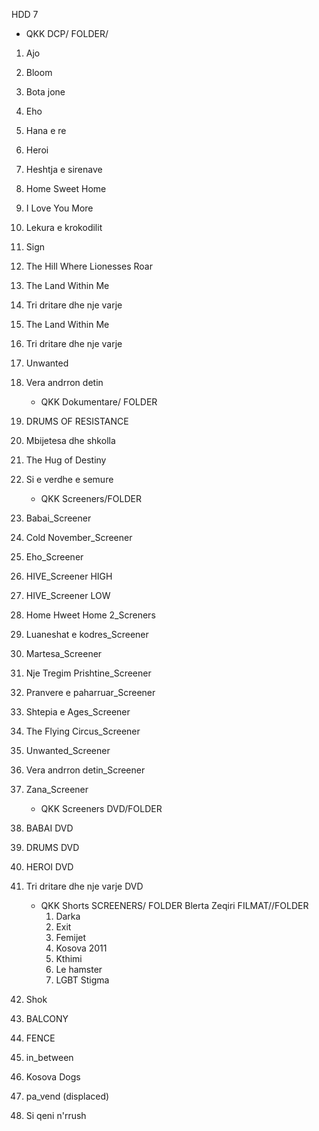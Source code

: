 HDD 7

- QKK DCP/ FOLDER/
1. Ajo
2. Bloom
3. Bota jone
4. Eho
5. Hana e re
6. Heroi
7. Heshtja e sirenave
8. Home Sweet Home
9. I Love You More
10. Lekura e krokodilit
11. Sign
12. The Hill Where Lionesses Roar
13. The Land Within Me 
14. Tri dritare dhe nje varje
15. The Land Within Me
16. Tri dritare dhe nje varje
17. Unwanted
18. Vera andrron detin


	- QKK Dokumentare/ FOLDER
1. DRUMS OF RESISTANCE
2. Mbijetesa dhe shkolla
3. The Hug of Destiny
4. Si e verdhe e semure

	
   	- QKK Screeners/FOLDER
2.	Babai_Screener
3.	Cold November_Screener
4.	Eho_Screener
5.	HIVE_Screener HIGH
6.	HIVE_Screener LOW
7.	Home Hweet Home 2_Screners
8.	Luaneshat e kodres_Screener
9.	Martesa_Screener
10.	Nje Tregim Prishtine_Screener
11.	Pranvere e paharruar_Screener
12.	Shtepia e Ages_Screener
13.	The Flying Circus_Screener
14.	Unwanted_Screener
15.	Vera andrron detin_Screener
16.	Zana_Screener

	- QKK Screeners DVD/FOLDER
1.	BABAI DVD
2.	DRUMS DVD
3.	HEROI DVD
4.	Tri dritare dhe nje varje DVD

	- QKK Shorts SCREENERS/ FOLDER
   		Blerta Zeqiri FILMAT//FOLDER
   		1. Darka
		2. Exit
		3. Femijet
		4. Kosova 2011
		5. Kthimi
		6. Le hamster
		7. LGBT Stigma
3.	Shok
4.	BALCONY
5.	FENCE
6.	in_between
7.	Kosova Dogs
8.	pa_vend (displaced)
9.	Si qeni n'rrush


